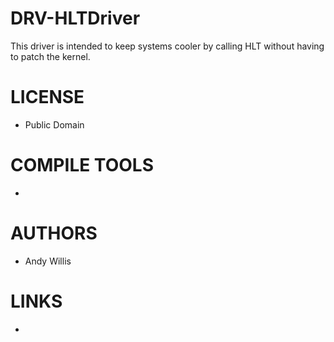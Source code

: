 DRV-HLTDriver
=============

This driver is intended to keep systems cooler by calling HLT without having to patch the kernel.

LICENSE
===============
* Public Domain

COMPILE TOOLS
===============
* 

AUTHORS
===============
* Andy Willis

LINKS
===============
* 
